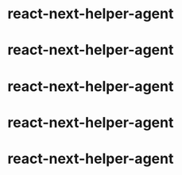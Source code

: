 # react-next-helper-agent
# react-next-helper-agent
# react-next-helper-agent
# react-next-helper-agent
# react-next-helper-agent
